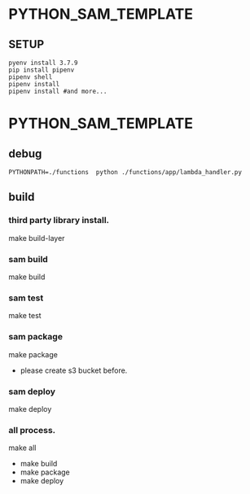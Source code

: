 # PYTHON_SAM_TEMPLATE
## SETUP
```
pyenv install 3.7.9
pip install pipenv
pipenv shell
pipenv install
pipenv install #and more...

``` 
# PYTHON_SAM_TEMPLATE
## debug
```
PYTHONPATH=./functions  python ./functions/app/lambda_handler.py
```
## build
### third party library install.
make build-layer

### sam build 
make build 

### sam test 
make test 


### sam package 
make package 
- please create s3 bucket before.

### sam deploy 
make deploy 

### all process. 
make all
* make build
* make package
* make deploy


